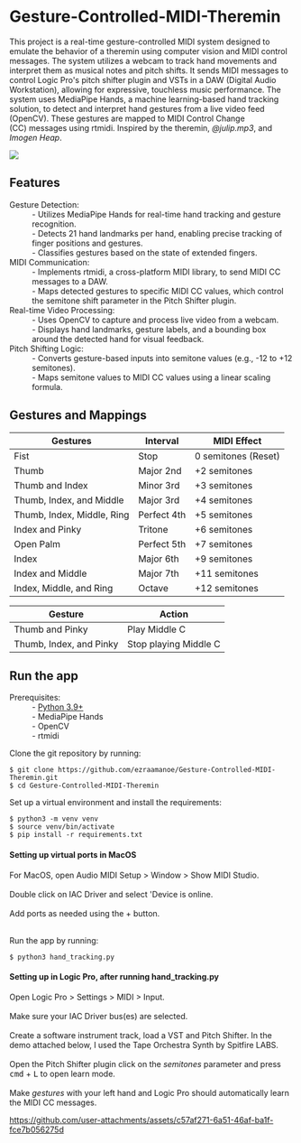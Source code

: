 # Gesture-Controlled-MIDI-Theremin

<html>
  <p>
This project is a real-time gesture-controlled MIDI system designed to emulate the behavior of a theremin using computer vision and MIDI control messages. The system utilizes a webcam to track hand movements and interpret them as musical notes and pitch shifts. It sends MIDI messages to control Logic Pro's pitch shifter plugin and VSTs in a DAW (Digital Audio Workstation), allowing for expressive, touchless music performance. The system uses MediaPipe Hands, a machine learning-based hand tracking solution, to detect and interpret hand gestures from a live video feed (OpenCV). These gestures are mapped to MIDI Control Change (CC) messages using rtmidi. Inspired by the theremin, <i>@julip.mp3</i>, and <i>Imogen Heap</i>.
  </p>

  <img src="https://i0.wp.com/www.nationalreview.com/wp-content/uploads/2024/05/leon-theremin.jpg?w=1054&ssl=1">
</html>

## Features
<html>
  <dl>
    <dt>Gesture Detection:</dt>
    <dd>- Utilizes MediaPipe Hands for real-time hand tracking and gesture recognition.
      <br />
    - Detects 21 hand landmarks per hand, enabling precise tracking of finger positions and gestures.
      <br />
    - Classifies gestures based on the state of extended fingers.</dd>
    <dt>MIDI Communication:</dt>
    <dd>
      - Implements rtmidi, a cross-platform MIDI library, to send MIDI CC messages to a DAW.
    <br />
      - Maps detected gestures to specific MIDI CC values, which control the semitone shift parameter in the Pitch Shifter plugin.
    </dd>
    <dt>Real-time Video Processing:</dt>
    <dd>
      - Uses OpenCV to capture and process live video from a webcam.
      <br />
    - Displays hand landmarks, gesture labels, and a bounding box around the detected hand for visual feedback.</dd>
    <dt>Pitch Shifting Logic:</dt>
    <dd>- Converts gesture-based inputs into semitone values (e.g., -12 to +12 semitones).
      <br />
    - Maps semitone values to MIDI CC values using a linear scaling formula.</dd>
  </dl>

## Gestures and Mappings
|Gestures|Interval|MIDI Effect|
|---|---|---|
|Fist|Stop|0 semitones (Reset)|
|Thumb|Major 2nd|+2 semitones|
|Thumb and Index|Minor 3rd|+3 semitones|
|Thumb, Index, and Middle|Major 3rd|+4 semitones|
|Thumb, Index, Middle, Ring|Perfect 4th|+5 semitones|
|Index and Pinky|Tritone|+6 semitones|
|Open Palm|Perfect 5th|+7 semitones|
|Index|Major 6th|+9 semitones|
|Index and Middle|Major 7th|+11 semitones|
|Index, Middle, and Ring|Octave|+12 semitones|

|Gesture|Action|
|---|---|
|Thumb and Pinky|Play Middle C|
|Thumb, Index, and Pinky|Stop playing Middle C|




## Run the app
<dl>
  <dt>Prerequisites:</dt>
    <dd>
      - <a href="https://www.python.org">Python 3.9+</a>
      <br />
      - MediaPipe Hands
      <br />
      - OpenCV
      <br />
      - rtmidi
    </dd>
</dl>
</html>

Clone the git repository by running:
```
$ git clone https://github.com/ezraamanoe/Gesture-Controlled-MIDI-Theremin.git
$ cd Gesture-Controlled-MIDI-Theremin
```

Set up a virtual environment and install the requirements:
```
$ python3 -m venv venv
$ source venv/bin/activate
$ pip install -r requirements.txt
```
#### Setting up virtual ports in MacOS

For MacOS, open Audio MIDI Setup > Window > Show MIDI Studio.
<br/>
<br/>
Double click on IAC Driver and select 'Device is online.
<br/>
<br/>
Add ports as needed using the + button.
<br />
<br />

Run the app by running:
```
$ python3 hand_tracking.py
```

#### Setting up in Logic Pro, after running hand_tracking.py
Open Logic Pro > Settings > MIDI > Input.
<br />
<br />
Make sure your IAC Driver bus(es) are selected.
<br />
<br />
Create a software instrument track, load a VST and Pitch Shifter. In the demo attached below, I used the Tape Orchestra Synth by Spitfire LABS.
<br />
<br/>
Open the Pitch Shifter plugin click on the *semitones* parameter and press 
<kbd>cmd</kbd> + <kbd>L</kbd> to open learn mode.
<br />
<br/>
Make *gestures* with your left hand and Logic Pro should automatically learn the MIDI CC messages.

https://github.com/user-attachments/assets/c57af271-6a51-46af-ba1f-fce7b056275d

